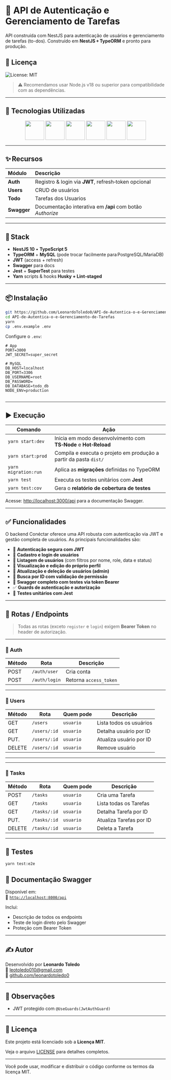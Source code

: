 # 🚀 API de Autenticação e Gerenciamento de Tarefas

API construída com NestJS para autenticação de usuários e gerenciamento de tarefas (to-dos).
Construído em **NestJS + TypeORM** e pronto para produção.

## 📄 Licença

![License: MIT](https://img.shields.io/badge/License-MIT-green)

> ⚠️ Recomendamos usar Node.js v18 ou superior para compatibilidade com as dependências.

---

## 🚀 Tecnologias Utilizadas

<p align="center">
  <img height="60" src="https://cdn.jsdelivr.net/gh/devicons/devicon@latest/icons/typescript/typescript-original.svg" />
  <img height="60" src="https://cdn.jsdelivr.net/gh/devicons/devicon@latest/icons/nestjs/nestjs-original.svg" />
  <img height="60" src="https://cdn.jsdelivr.net/gh/devicons/devicon@latest/icons/postgresql/postgresql-original-wordmark.svg" />
  <img height="60" src="https://cdn.jsdelivr.net/gh/devicons/devicon@latest/icons/swagger/swagger-original-wordmark.svg" />
  <img height="60" src="https://cdn.jsdelivr.net/gh/devicons/devicon@latest/icons/jest/jest-plain.svg" />
  <img height="60" src="https://cdn.jsdelivr.net/gh/devicons/devicon@latest/icons/yarn/yarn-original-wordmark.svg" />
</p>

---

## ✨ Recursos

| Módulo      | Descrição                                                 |
| :---------- | :-------------------------------------------------------- |
| **Auth**    | Registro & login via **JWT**, refresh‑token opcional      |
| **Users**   | CRUD de usuários                                          |
| **Todo**    | Tarefas dos Usuarios                                      |
| **Swagger** | Documentação interativa em **/api** com botão _Authorize_ |

---

## 🚀 Stack

- **NestJS 10** • **TypeScript 5**
- **TypeORM** + **MySQL** (pode trocar facilmente para PostgreSQL/MariaDB)
- **JWT** (access + refresh)
- **Swagger** para docs
- **Jest** + **SuperTest** para testes
- **Yarn** scripts & hooks **Husky + Lint‑staged**

---

## 📦 Instalação

```bash
git https://github.com/LeonardoToledo0/API-de-Autentica-o-e-Gerenciamento-de-Tarefas.git
cd API-de-Autentica-o-e-Gerenciamento-de-Tarefas
yarn
cp .env.example .env
```

Configure o `.env`:

```env
# App
PORT=3000
JWT_SECRET=super_secret

# MySQL
DB_HOST=localhost
DB_PORT=3306
DB_USERNAME=root
DB_PASSWORD=
DB_DATABASE=todo_db
NODE_ENV=production


```

---

## ▶️ Execução

| Comando              | Ação                                                              |
| -------------------- | ----------------------------------------------------------------- |
| `yarn start:dev`     | Inicia em modo desenvolvimento com **TS‑Node** e **Hot‑Reload**   |
| `yarn start:prod`    | Compila e executa o projeto em produção a partir da pasta `dist/` |
| `yarn migration:run` | Aplica as **migrações** definidas no TypeORM                      |
| `yarn test`          | Executa os testes unitários com **Jest**                          |
| `yarn test:cov`      | Gera o **relatório de cobertura de testes**                       |

Acesse: [http://localhost:3000/api](http://localhost:3000/api) para a documentação Swagger.

---

## ✅ Funcionalidades

O backend Conéctar oferece uma API robusta com autenticação via JWT e gestão completa de usuários. As principais funcionalidades são:

- 🔐 **Autenticação segura com JWT**
- 👤 **Cadastro e login de usuários**
- 🧾 **Listagem de usuários** (com filtros por nome, role, data e status)
- 🛂 **Visualização e edição do próprio perfil**
- 📌 **Atualização e deleção de usuários (admin)**
- 🔎 **Busca por ID com validação de permissão**
- 🧩 **Swagger completo com testes via token Bearer**
- ✅ **Guards de autenticação e autorização**
- 🧪 **Testes unitários com Jest**

---

## 🔐 Rotas / Endpoints

> Todas as rotas (exceto `register` e `login`) exigem **Bearer Token** no header de autorização.

---

### 📘 Auth

| Método | Rota          | Descrição              |
| ------ | ------------- | ---------------------- |
| POST   | `/auth/user`  | Cria conta             |
| POST   | `/auth/login` | Retorna `access_token` |

---

### 👥 Users

| Método | Rota         | Quem pode | Descrição               |
| ------ | ------------ | --------- | ----------------------- |
| GET    | `/users`     | `usuario` | Lista todos os usuários |
| GET    | `/users/:id` | `usuario` | Detalha usuário por ID  |
| PUT.   | `/users/:id` | `usuario` | Atualiza usuário por ID |
| DELETE | `/users/:id` | `usuario` | Remove usuário          |

---

---

### 📘 Tasks

| Método | Rota         | Quem pode | Descrição               |
| ------ | ------------ | --------- | ----------------------- |
| POST   | `/tasks`     | `usuario` | Cria uma Tarefa         |
| GET    | `/tasks`     | `usuario` | Lista todas os Tarefas  |
| GET    | `/tasks/:id` | `usuario` | Detalha Tarefa por ID   |
| PUT.   | `/tasks/:id` | `usuario` | Atualiza Tarefas por ID |
| DELETE | `/tasks/:id` | `usuario` | Deleta a Tarefa         |

---

## 🧪 Testes

```bash
yarn test:e2e
```

## 📃 Documentação Swagger

<!-- ![Swagger UI](./assets/swagger.png) -->

Disponível em:  
🔗 [`http://localhost:8000/api`](http://localhost:8000/api)

Inclui:

- Descrição de todos os endpoints
- Teste de login direto pelo Swagger
- Proteção com Bearer Token

---

## ✍️ Autor

Desenvolvido por **Leonardo Toledo**  
📧 leotoledo010@gmail.com  
🔗 [github.com/leonardotoledo0](https://github.com/LeonardoToledo0)

---

## 📝 Observações

- JWT protegido com `@UseGuards(JwtAuthGuard)`

---

## 📄 Licença

Este projeto está licenciado sob a **Licença MIT**.

Veja o arquivo [LICENSE](./LICENSE) para detalhes completos.

---

Você pode usar, modificar e distribuir o código conforme os termos da licença MIT.
